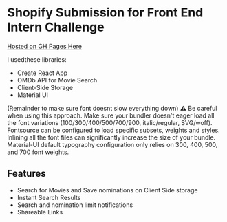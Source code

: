 # Shopify Submission for Front End Intern Challenge


[Hosted on GH Pages Here](https://chrscchrn.github.io/ShopifyFrontEnd/)


I usedthese libraries:
- Create React App
- OMDb API for Movie Search
- Client-Side Storage
- Material UI

(Remainder to make sure font doesnt slow everything down)
⚠️ Be careful when using this approach. Make sure your bundler doesn't eager load all the font variations (100/300/400/500/700/900, italic/regular, SVG/woff). Fontsource can be configured to load specific subsets, weights and styles. Inlining all the font files can significantly increase the size of your bundle. Material-UI default typography configuration only relies on 300, 400, 500, and 700 font weights.

## Features
- Search for Movies and Save nominations on Client Side storage
- Instant Search Results
- Search and nomination limit notifications
- Shareable Links
